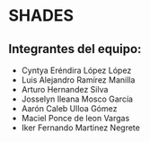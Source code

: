 # SHADES
## Integrantes del equipo:
- Cyntya Eréndira López López
- Luis Alejandro Ramírez Manilla
- Arturo Hernandez Silva
- Josselyn Ileana Mosco García
- Aarón Caleb Ulloa Gómez
- Maciel Ponce de leon Vargas
- Iker Fernando Martinez Negrete